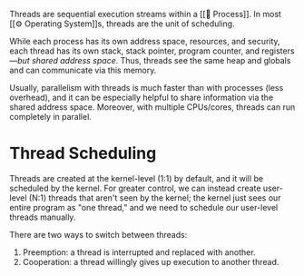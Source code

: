 Threads are sequential execution streams within a [[💼 Process]]. In most [[⚙️ Operating System]]s, threads are the unit of scheduling.

While each process has its own address space, resources, and security, each thread has its own stack, stack pointer, program counter, and registers—*but shared address space*. Thus, threads see the same heap and globals and can communicate via this memory.

Usually, parallelism with threads is much faster than with processes (less overhead), and it can be especially helpful to share information via the shared address space. Moreover, with multiple CPUs/cores, threads can run completely in parallel.

# Thread Scheduling
Threads are created at the kernel-level (1:1) by default, and it will be scheduled by the kernel. For greater control, we can instead create user-level (N:1) threads that aren't seen by the kernel; the kernel just sees our entire program as "one thread," and we need to schedule our user-level threads manually.

There are two ways to switch between threads:
1. Preemption: a thread is interrupted and replaced with another.
2. Cooperation: a thread willingly gives up execution to another thread.